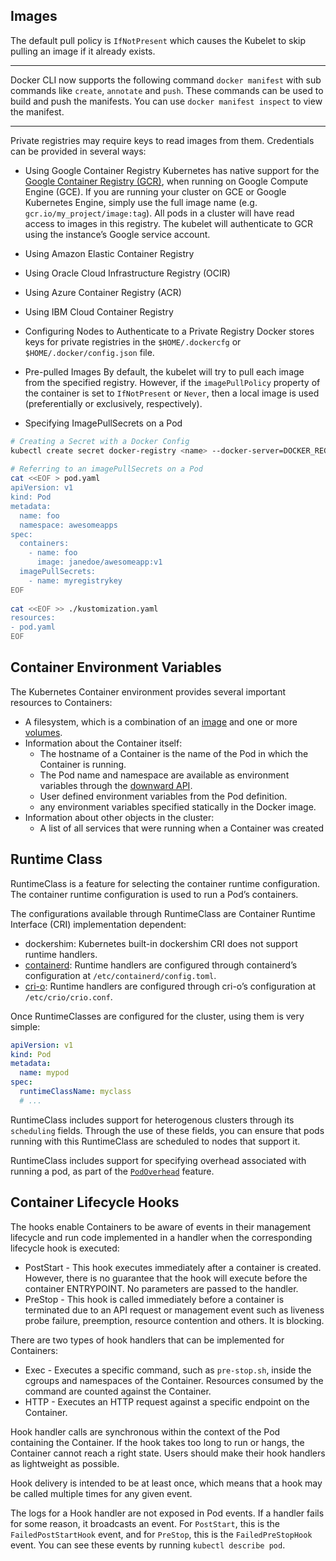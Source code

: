 ## Images

The default pull policy is `IfNotPresent` which causes the Kubelet to skip pulling an image if it already exists.

---

Docker CLI now supports the following command `docker manifest` with sub commands like `create`, `annotate` and `push`. These commands can be used to build and push the manifests. You can use `docker manifest inspect` to view the manifest.

---

Private registries may require keys to read images from them. Credentials can be provided in several ways:
* Using Google Container Registry
  Kubernetes has native support for the [Google Container Registry (GCR)](https://cloud.google.com/tools/container-registry/), when running on Google Compute Engine (GCE). If you are running your cluster on GCE or Google Kubernetes Engine, simply use the full image name (e.g. `gcr.io/my_project/image:tag`). All pods in a cluster will have read access to images in this registry. The kubelet will authenticate to GCR using the instance’s Google service account. 
  
* Using Amazon Elastic Container Registry

* Using Oracle Cloud Infrastructure Registry (OCIR)

* Using Azure Container Registry (ACR)

* Using IBM Cloud Container Registry

* Configuring Nodes to Authenticate to a Private Registry
  Docker stores keys for private registries in the `$HOME/.dockercfg` or `$HOME/.docker/config.json` file. 
  
* Pre-pulled Images
  By default, the kubelet will try to pull each image from the specified registry. However, if the `imagePullPolicy` property of the container is set to `IfNotPresent` or `Never`, then a local image is used (preferentially or exclusively, respectively).
  
* Specifying ImagePullSecrets on a Pod
```bash
# Creating a Secret with a Docker Config
kubectl create secret docker-registry <name> --docker-server=DOCKER_REGISTRY_SERVER --docker-username=DOCKER_USER --docker-password=DOCKER_PASSWORD --docker-email=DOCKER_EMAIL
  
# Referring to an imagePullSecrets on a Pod
cat <<EOF > pod.yaml
apiVersion: v1
kind: Pod
metadata:
  name: foo
  namespace: awesomeapps
spec:
  containers:
    - name: foo
      image: janedoe/awesomeapp:v1
  imagePullSecrets:
    - name: myregistrykey
EOF
  
cat <<EOF >> ./kustomization.yaml
resources:
- pod.yaml
EOF
```


## Container Environment Variables

The Kubernetes Container environment provides several important resources to Containers:
- A filesystem, which is a combination of an [image](https://kubernetes.io/docs/concepts/containers/images/) and one or more [volumes](https://kubernetes.io/docs/concepts/storage/volumes/).
- Information about the Container itself:
  - The hostname of a Container is the name of the Pod in which the Container is running.
  - The Pod name and namespace are available as environment variables through the [downward API](https://kubernetes.io/docs/tasks/inject-data-application/downward-api-volume-expose-pod-information/).
  - User defined environment variables from the Pod definition.
  - any environment variables specified statically in the Docker image.
- Information about other objects in the cluster:
  - A list of all services that were running when a Container was created


## Runtime Class

RuntimeClass is a feature for selecting the container runtime configuration. The container runtime configuration is used to run a Pod’s containers.

The configurations available through RuntimeClass are Container Runtime Interface (CRI) implementation dependent:
* dockershim: Kubernetes built-in dockershim CRI does not support runtime handlers.
* [containerd](https://containerd.io/): Runtime handlers are configured through containerd’s configuration at `/etc/containerd/config.toml`.
* [cri-o](https://cri-o.io/): Runtime handlers are configured through cri-o’s configuration at `/etc/crio/crio.conf`. 

Once RuntimeClasses are configured for the cluster, using them is very simple:
```yaml
apiVersion: v1
kind: Pod
metadata:
  name: mypod
spec:
  runtimeClassName: myclass
  # ...
```

RuntimeClass includes support for heterogenous clusters through its `scheduling` fields. Through the use of these fields, you can ensure that pods running with this RuntimeClass are scheduled to nodes that support it.

RuntimeClass includes support for specifying overhead associated with running a pod, as part of the [`PodOverhead`](https://kubernetes.io/docs/concepts/configuration/pod-overhead/) feature.


## Container Lifecycle Hooks

The hooks enable Containers to be aware of events in their management lifecycle and run code implemented in a handler when the corresponding lifecycle hook is executed:
* PostStart - This hook executes immediately after a container is created. However, there is no guarantee that the hook will execute before the container ENTRYPOINT. No parameters are passed to the handler.
* PreStop - This hook is called immediately before a container is terminated due to an API request or management event such as liveness probe failure, preemption, resource contention and others. It is blocking.

There are two types of hook handlers that can be implemented for Containers:
- Exec - Executes a specific command, such as `pre-stop.sh`, inside the cgroups and namespaces of the Container. Resources consumed by the command are counted against the Container.
- HTTP - Executes an HTTP request against a specific endpoint on the Container.

Hook handler calls are synchronous within the context of the Pod containing the Container. If the hook takes too long to run or hangs, the Container cannot reach a right state. Users should make their hook handlers as lightweight as possible.

Hook delivery is intended to be at least once, which means that a hook may be called multiple times for any given event.

The logs for a Hook handler are not exposed in Pod events. If a handler fails for some reason, it broadcasts an event. For `PostStart`, this is the `FailedPostStartHook` event, and for `PreStop`, this is the `FailedPreStopHook` event. You can see these events by running `kubectl describe pod`.

